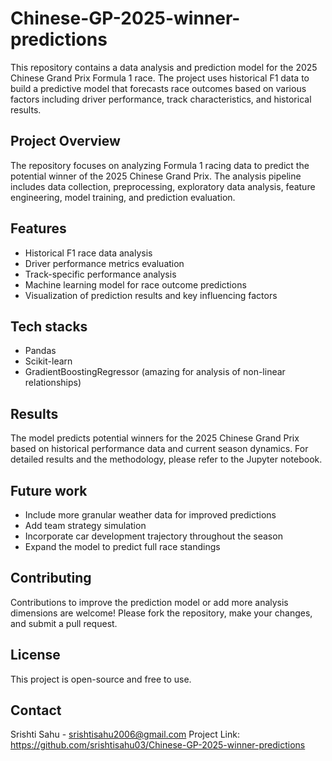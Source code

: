 # Chinese-GP-2025-winner-predictions

This repository contains a data analysis and prediction model for the 2025 Chinese Grand Prix Formula 1 race. The project uses historical F1 data to build a predictive model that forecasts race outcomes based on various factors including driver performance, track characteristics, and historical results.

## Project Overview

The repository focuses on analyzing Formula 1 racing data to predict the potential winner of the 2025 Chinese Grand Prix. The analysis pipeline includes data collection, preprocessing, exploratory data analysis, feature engineering, model training, and prediction evaluation.

## Features

- Historical F1 race data analysis
- Driver performance metrics evaluation
- Track-specific performance analysis
- Machine learning model for race outcome predictions
- Visualization of prediction results and key influencing factors

## Tech stacks

- Pandas
- Scikit-learn
- GradientBoostingRegressor (amazing for analysis of non-linear relationships)

## Results

The model predicts potential winners for the 2025 Chinese Grand Prix based on historical performance data and current season dynamics. For detailed results and the methodology, please refer to the Jupyter notebook.

## Future work

- Include more granular weather data for improved predictions
- Add team strategy simulation
- Incorporate car development trajectory throughout the season
- Expand the model to predict full race standings

## Contributing

Contributions to improve the prediction model or add more analysis dimensions are welcome! Please fork the repository, make your changes, and submit a pull request.

## License

This project is open-source and free to use.

## Contact

Srishti Sahu - srishtisahu2006@gmail.com
Project Link: https://github.com/srishtisahu03/Chinese-GP-2025-winner-predictions
